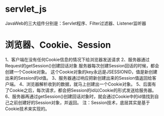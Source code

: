 # servlet_js
JavaWeb的三大组件分别是：Servlet程序、Filter过滤器、Listener监听器

# 浏览器、Cookie、Session
1、客户端在没有任何Cookie信息的情况下给浏览器发送请求
2、服务器通过Request的getSession()创建回话对象
   服务器每次创建Session回话的时候，都会创建一个Cookie对象。
   这个Cookie对象的key永远是JSESSIONID，值是新创建出来的Session的id值。
3、服务器通过响应把新创建出来的Session值返回给客户端。
4、浏览器解析收到的数据，就马上创建出一个Cookie对象。
5、后面有了Cookie之后，每次请求，都会把Session的id以Cookie的形式发送给服务器。
6、服务器再通过getSession()创建回话对象时，就会通过Cookie中的id值找到自己之前创建好的Session对象，并返回。
注：Session技术，底层其实是基于Cookie技术来实现的。